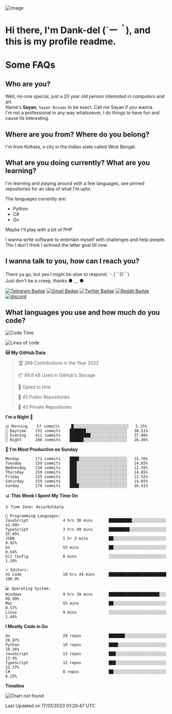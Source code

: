 ![image](https://user-images.githubusercontent.com/63096193/125182844-29f20800-e22f-11eb-8dc9-b0f2d29647bb.png)

# **Hi there, I'm Dank-del (*´ー｀*), and this is my profile readme.**
<!--  [![Profile views](https://gpvc.arturio.dev/dank-del)](https://github.com/dank-del) -->
# Some FAQs

## **Who are you?**

Well, no-one special, just a 20 year old person interested in computers and art. \
Name's **Sayan**, `Sayan Biswas` to be exact. Call me Sayan if you wanna. \
I'm not a professional in any way whatsoever, I do things to have fun and cause its interesting.

## **Where are you from? Where do you belong?**

I'm from Kolkata, a city in the Indian state called West Bengal.

## **What are you doing currently? What are you learning?**

I'm learning and playing around with a few languages, see pinned repositories for an idea of what I'm upto.

The languages currently are:

- Python
- C#
- Go

Maybe I'll play with a bit of PHP

I wanna write software to entertain myself with challenges and help people. \
Tho I don't think I achived the latter goal till now.

<!--## **Eww, I see a weeb profile.**

Can't help it, it's the best way to hide my face on this account
> Why do people hate weebs .-.

## **Cool, what more interests you?**

My interests are quite, weird. They're scattered all over the place. \
I've been fascinated by music and have studied it since the age of 6, I've performed on stage and on air but yeah now I've been away from that. I specialize in key instruments. \
Another thing that interests me is Media Production, aka, working with audio, video and broadcasting media.

> I just like art in general. also feeds the reason of me being obsessed with Japanese drawings (⋟ ﹏ ⋞)-->

## **I wanna talk to you, how can I reach you?**

There ya go, but yea I might be slow to respond. ＼(￣O￣) \
Just don't be a creep, thanks ● ﹏ ●

[![Telegram Badge](https://img.shields.io/badge/-dank_as_fuck-1ca0f1?style=flat-square&logo=telegram&logoColor=white&link=https://t.me/dank_as_fuck)](https://t.me/dank_as_fuck)
[![Gmail Badge](https://img.shields.io/badge/-sayan@asia.com-c14438?style=flat-square&logo=Gmail&logoColor=white&link=mailto:sayan@asia.com)](mailto:sayan@asia.com)
[![Twitter Badge](https://img.shields.io/twitter/follow/TheDankDel?style=social)](https://twitter.com/TheDankDel)
[![Reddit Badge](https://img.shields.io/reddit/user-karma/combined/dank_as_fuck_?style=social)](https://www.reddit.com/user/dank_as_fuck_/)
[![discord](https://discord-md-badge.vercel.app/api/shield/506536929152466945?style=social)](https://discordapp.com/users/506536929152466945)

## **What languages you use and how much do you code?**

<!--START_SECTION:waka-->
![Code Time](http://img.shields.io/badge/Code%20Time-1%2C011%20hrs%2019%20mins-blue)

![Lines of code](https://img.shields.io/badge/From%20Hello%20World%20I%27ve%20Written-1%20Million%20lines%20of%20code-blue)

**🐱 My GitHub Data** 

> 🏆 268 Contributions in the Year 2023
 > 
> 📦 89.8 kB Used in GitHub's Storage 
 > 
> 💼 Opted to Hire
 > 
> 📜 45 Public Repositories 
 > 
> 🔑 40 Private Repositories  
 > 
**I'm a Night 🦉** 

```text
🌞 Morning    57 commits     █░░░░░░░░░░░░░░░░░░░░░░░░   5.25% 
🌆 Daytime    331 commits    ███████░░░░░░░░░░░░░░░░░░   30.51% 
🌃 Evening    411 commits    █████████░░░░░░░░░░░░░░░░   37.88% 
🌙 Night      286 commits    ██████░░░░░░░░░░░░░░░░░░░   26.36%

```
📅 **I'm Most Productive on Sunday** 

```text
Monday       171 commits    ████░░░░░░░░░░░░░░░░░░░░░   15.76% 
Tuesday      159 commits    ███░░░░░░░░░░░░░░░░░░░░░░   14.65% 
Wednesday    134 commits    ███░░░░░░░░░░░░░░░░░░░░░░   12.35% 
Thursday     159 commits    ███░░░░░░░░░░░░░░░░░░░░░░   14.65% 
Friday       125 commits    ███░░░░░░░░░░░░░░░░░░░░░░   11.52% 
Saturday     159 commits    ███░░░░░░░░░░░░░░░░░░░░░░   14.65% 
Sunday       178 commits    ████░░░░░░░░░░░░░░░░░░░░░   16.41%

```


📊 **This Week I Spent My Time On** 

```text
⌚︎ Time Zone: Asia/Kolkata

💬 Programming Languages: 
JavaScript               4 hrs 30 mins       ██████████░░░░░░░░░░░░░░░   41.94% 
TypeScript               3 hrs 49 mins       █████████░░░░░░░░░░░░░░░░   35.65% 
JSON                     1 hr 3 mins         ██░░░░░░░░░░░░░░░░░░░░░░░   9.92% 
Go                       55 mins             ██░░░░░░░░░░░░░░░░░░░░░░░   8.54% 
Git Config               8 mins              ░░░░░░░░░░░░░░░░░░░░░░░░░   1.26%

🔥 Editors: 
VS Code                  10 hrs 44 mins      █████████████████████████   100.0%

💻 Operating System: 
Windows                  9 hrs 39 mins       ██████████████████████░░░   89.99% 
Mac                      55 mins             ██░░░░░░░░░░░░░░░░░░░░░░░   8.57% 
Linux                    9 mins              ░░░░░░░░░░░░░░░░░░░░░░░░░   1.44%

```

**I Mostly Code in Go** 

```text
Go                       28 repos            ███████░░░░░░░░░░░░░░░░░░   28.87% 
Python                   18 repos            ████░░░░░░░░░░░░░░░░░░░░░   18.56% 
JavaScript               13 repos            ███░░░░░░░░░░░░░░░░░░░░░░   13.4% 
TypeScript               12 repos            ███░░░░░░░░░░░░░░░░░░░░░░   12.37% 
C#                       8 repos             ██░░░░░░░░░░░░░░░░░░░░░░░   8.25%

```


**Timeline**

![Chart not found](https://raw.githubusercontent.com/Dank-del/Dank-del/main/charts/bar_graph.png) 


 Last Updated on 17/01/2023 01:20:47 UTC
<!--END_SECTION:waka-->

<!--## **Can I stalk your spotify?**

Um sure.

![OwO Spotify](https://spotify-recently-played-readme.vercel.app/api?user=31fdrsslnr7nvq4ytqwtw7c4rxfm&count=5)-->
